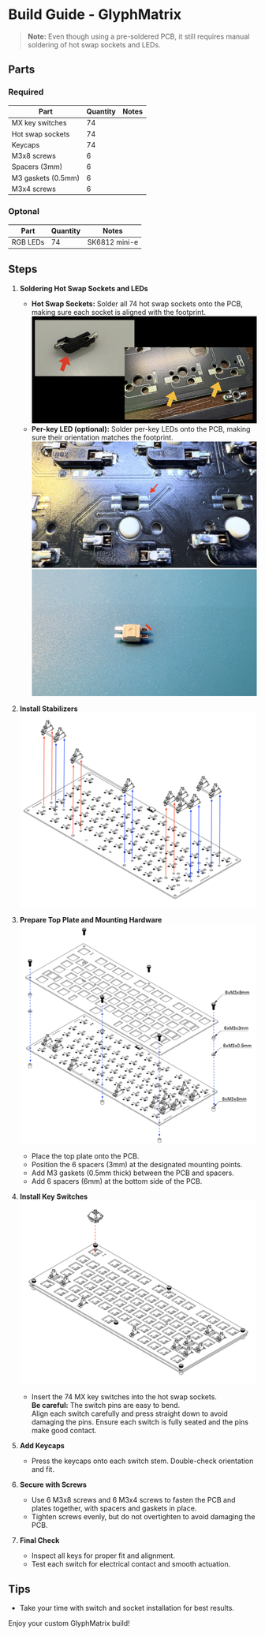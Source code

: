 # Build Guide - GlyphMatrix

> **Note:** Even though using a pre-soldered PCB, it still requires manual soldering of hot swap sockets and LEDs.

## Parts
### Required
| Part                | Quantity | Notes                |
|---------------------|----------|----------------------|
| MX key switches     | 74       |                      |
| Hot swap sockets    | 74       |                      |
| Keycaps             | 74       |                      |
| M3x8 screws         | 6        |                      |
| Spacers (3mm)       | 6        |                      |
| M3 gaskets (0.5mm)  | 6        |                      |
| M3x4 screws         | 6        |                      |

### Optonal
| Part                | Quantity | Notes                |
|---------------------|----------|----------------------|
| RGB LEDs            | 74       | SK6812 mini-e        |

## Steps

1. **Soldering Hot Swap Sockets and LEDs**
   - **Hot Swap Sockets:** Solder all 74 hot swap sockets onto the PCB, making sure each socket is aligned with the footprint.
     ![](../img/hotswap-socket-orientation.png)
   - **Per-key LED (optional):** Solder per-key LEDs onto the PCB, making sure their orientation matches the footprint.
     ![](../img/led-footprint.png)
     ![](../img/led.png)

1. **Install Stabilizers**
     ![](../img/stabilizers.png)

1. **Prepare Top Plate and Mounting Hardware**
   ![](../img/assemble-top-plate.png)

   - Place the top plate onto the PCB.
   - Position the 6 spacers (3mm) at the designated mounting points.
   - Add M3 gaskets (0.5mm thick) between the PCB and spacers.
   - Add 6 spacers (6mm) at the bottom side of the PCB.


1. **Install Key Switches**
   ![](../img/keyswitch.png)
   - Insert the 74 MX key switches into the hot swap sockets.<br>**Be careful:** The switch pins are easy to bend.<br>Align each switch carefully and press straight down to avoid damaging the pins. Ensure each switch is fully seated and the pins make good contact.

1. **Add Keycaps**
   - Press the keycaps onto each switch stem. Double-check orientation and fit.

1. **Secure with Screws**
   - Use 6 M3x8 screws and 6 M3x4 screws to fasten the PCB and plates together, with spacers and gaskets in place.
   - Tighten screws evenly, but do not overtighten to avoid damaging the PCB.

1. **Final Check**
   - Inspect all keys for proper fit and alignment.
   - Test each switch for electrical contact and smooth actuation.

## Tips
- Take your time with switch and socket installation for best results.

Enjoy your custom GlyphMatrix build!

